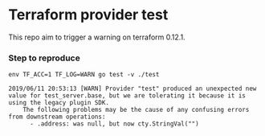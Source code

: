 # Terraform provider test

This repo aim to trigger a warning on terraform 0.12.1.

### Step to reproduce
```
env TF_ACC=1 TF_LOG=WARN go test -v ./test
```

```
2019/06/11 20:53:13 [WARN] Provider "test" produced an unexpected new value for test_server.base, but we are tolerating it because it is using the legacy plugin SDK.
    The following problems may be the cause of any confusing errors from downstream operations:
      - .address: was null, but now cty.StringVal("")

```


